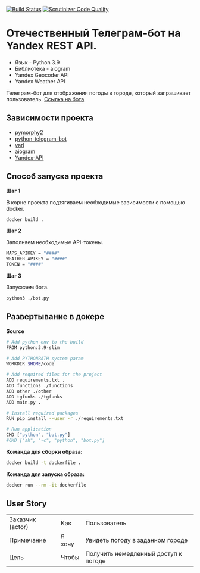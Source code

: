 [![Build Status](https://scrutinizer-ci.com/g/M1sh4xD/java-course/badges/build.png?b=main)](https://scrutinizer-ci.com/g/M1sh4xD/java-course/build-status/main)
[![Scrutinizer Code Quality](https://scrutinizer-ci.com/g/M1sh4xD/java-course/badges/quality-score.png?b=main)](https://scrutinizer-ci.com/g/M1sh4xD/java-course/?branch=main)
# Отечественный Телеграм-бот на Yandex REST API.

- Язык - Python 3.9
- Библиотека - aiogram
- Yandex Geocoder API
- Yandex Weather API

Телеграм-бот для отображения погоды в городе, который запрашивает пользователь.
[Ссылка на бота](https://t.me/Mir2010200_bot)

## Зависимости проекта
- [pymorphy2](https://pymorphy2.readthedocs.io/en/stable/)
- [python-telegram-bot](https://python-telegram-bot.org/)
- [yarl](https://pypi.org/project/yarl/)
- [aiogram](https://docs.aiogram.dev/en/latest/)
- [Yandex-API](https://yandex.ru/dev/)
## Способ запуска проекта

**Шаг 1**

В корне проекта подтягиваем необходимые зависимости с помощью docker.

```bash
docker build .
```

**Шаг 2**

Заполняем необходимые API-токены.

```bash
MAPS_APIKEY = "####"
WEATHER_APIKEY = "####"
TOKEN = "####"
```

**Шаг 3**

Запускаем бота.

```bash
python3 ./bot.py
```

## Развертывание в докере

**Source**
```bash
# Add python env to the build
FROM python:3.9-slim

# Add PYTHONPATH system param
WORKDIR $HOME/code

# Add required files for the project
ADD requirements.txt .
ADD functions ./functions
ADD other ./other
ADD tgfunks ./tgfunks
ADD main.py .

# Install required packages
RUN pip install --user -r ./requirements.txt

# Run application
CMD ["python", "bot.py"]
#CMD ["sh", "-c", "python", "bot.py"]
```

**Команда для сборки образа:**
```bash
docker build -t dockerfile .
```

**Команда для запуска образа:**
```bash
docker run --rm -it dockerfile
```

## User Story

|                  |        |                                      |
| ---------------- | ------ | ------------------------------------ |
| Заказчик (actor) | Как    | Пользователь                         |
| Примечание       | Я хочу | Увидеть погоду в заданном городе     |
| Цель             | Чтобы  | Получить немедленный доступ к погоде |
